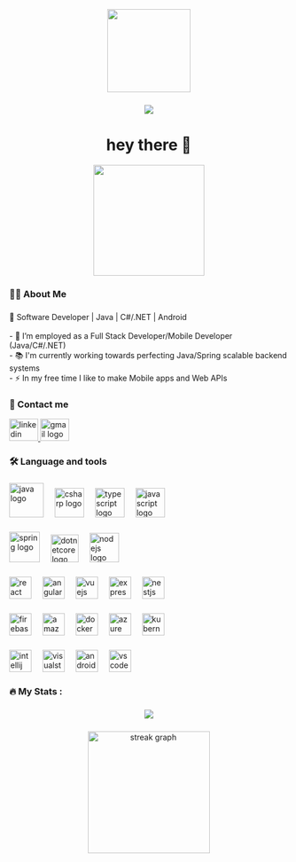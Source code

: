 <div align="center">
  <img height="150" src="https://media.giphy.com/media/M9gbBd9nbDrOTu1Mqx/giphy.gif"  />
</div>

###


###

<div align="center">
  <img src="https://visitor-badge.laobi.icu/badge?page_id=thiagocdev8.thiagocdev8&"  />
</div>

###

<h1 align="center">hey there 👋</h1>
<div align="center">
  <img height="200" src="https://i.imgflip.com/65efzo.gif"  />
</div>


<h3 align="left">👩‍💻  About Me</h3>

###

<p align="left">🚀 Software Developer | Java | C#/.NET | Android <br> <br>- 🔭 I’m employed as a Full Stack Developer/Mobile Developer (Java/C#/.NET)<br>- 📚 I'm currently working towards perfecting Java/Spring scalable backend systems<br>- ⚡ In my free time I like to make Mobile apps and Web APIs <br></p>

###
<h3 align="left">📲 Contact me</h3>
<div align="left">
  <a href="https://www.linkedin.com/in/thiago-candido-739346334/" target="_blank">
    <img src="https://raw.githubusercontent.com/maurodesouza/profile-readme-generator/master/src/assets/icons/social/linkedin/default.svg" width="52" height="40" alt="linkedin logo"  />
  </a>
  <a href="thiagocarvalhocandido8@gmail.com" target="_blank">
    <img src="https://raw.githubusercontent.com/maurodesouza/profile-readme-generator/master/src/assets/icons/social/gmail/default.svg" width="52" height="40" alt="gmail logo"  />
  </a>
</div>

###

<h3 align="left">🛠 Language and tools</h3>

###

<div align="left">
  <img src="https://raw.githubusercontent.com/marwin1991/profile-technology-icons/refs/heads/main/icons/java.png" height="62" alt="java logo"  />
  <img width="12" />
  <img src="https://cdn.jsdelivr.net/gh/devicons/devicon/icons/csharp/csharp-original.svg" height="53" alt="csharp logo"  />
  <img width="12" />
  <img src="https://cdn.jsdelivr.net/gh/devicons/devicon/icons/typescript/typescript-original.svg" height="53" alt="typescript logo"  />
  <img width="12" />
  <img src="https://cdn.jsdelivr.net/gh/devicons/devicon/icons/javascript/javascript-original.svg" height="53" alt="javascript logo"  />
  <img width="12"/>
</div>

###

<div align="left">
  
 
  <img src="https://raw.githubusercontent.com/marwin1991/profile-technology-icons/refs/heads/main/icons/spring.png" height="55" alt="spring logo"  />
  <img width="12" />
  <img src="https://cdn.jsdelivr.net/gh/devicons/devicon/icons/dotnetcore/dotnetcore-original.svg" height="50" alt="dotnetcore logo"  />
  <img width="12" />
  <img src="https://cdn.jsdelivr.net/gh/devicons/devicon/icons/nodejs/nodejs-original.svg" height="53" alt="nodejs logo"  />
  <img width="12" />
</div>

###

<div align="left">
  
 

  <img src="https://cdn.jsdelivr.net/gh/devicons/devicon/icons/react/react-original.svg" height="40" alt="react logo"  />
  <img width="12" />
  <img src="https://cdn.jsdelivr.net/gh/devicons/devicon/icons/angularjs/angularjs-original.svg" height="40" alt="angularjs logo"  />
  <img width="12" />
  <img src="https://cdn.jsdelivr.net/gh/devicons/devicon/icons/vuejs/vuejs-original.svg" height="40" alt="vuejs logo" />
  <img width="12" />
  <img src="https://cdn.jsdelivr.net/gh/devicons/devicon/icons/express/express-original.svg" height="40" alt="express logo"  />
  <img width="12" />
  <img src="https://cdn.jsdelivr.net/gh/devicons/devicon/icons/nestjs/nestjs-original.svg" height="40" alt="nestjs logo"  />
  
</div>



###

<div align="left">
  <img src="https://raw.githubusercontent.com/marwin1991/profile-technology-icons/refs/heads/main/icons/firebase.png" height="40" alt="firebase logo"  />
  <img width="12" />
  <img src="https://cdn.jsdelivr.net/gh/devicons/devicon/icons/amazonwebservices/amazonwebservices-line-wordmark.svg" height="40" alt="amazonwebservices logo"  />
  <img width="12" />
  <img src="https://cdn.jsdelivr.net/gh/devicons/devicon/icons/docker/docker-original.svg" height="40" alt="docker logo"  />
  <img width="12" />
  <img src="https://cdn.jsdelivr.net/gh/devicons/devicon/icons/azure/azure-original.svg" height="40" alt="azure logo"  />
  <img width="12" />
  <img src="https://cdn.jsdelivr.net/gh/devicons/devicon/icons/kubernetes/kubernetes-plain.svg" height="40" alt="kubernetes logo"  />
  <img width="12" />
</div>

###

<div align="left">
  <img src="https://cdn.jsdelivr.net/gh/devicons/devicon/icons/intellij/intellij-original.svg" height="40" alt="intellij logo"  />
  <img width="12" />
  <img src="https://cdn.jsdelivr.net/gh/devicons/devicon/icons/visualstudio/visualstudio-plain.svg" height="40" alt="visualstudio logo"  />
  <img width="12" />
  <img src="https://cdn.jsdelivr.net/gh/devicons/devicon/icons/androidstudio/androidstudio-original.svg" height="40" alt="androidstudio logo"  />
  <img width="12" />
  <img src="https://cdn.jsdelivr.net/gh/devicons/devicon/icons/vscode/vscode-original.svg" height="40" alt="vscode logo"  />
  <img width="12" />
</div>

###

<h3 align="left">🔥   My Stats :</h3>

###

<div align="center">
  <img src="https://visitor-badge.laobi.icu/badge?page_id=thiagocdev8.thiagocdev8&"  />
</div>

###

<div align="center">
  <img src="https://streak-stats.demolab.com?user=thiagocdev8&locale=en&mode=daily&theme=dark&hide_border=false&border_radius=5&order=3" height="220" alt="streak graph"  />
</div>

###

